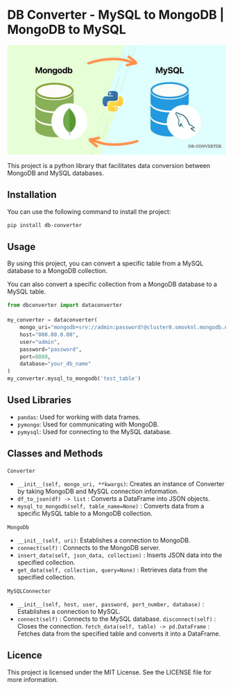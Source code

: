 # DB Converter - MySQL to MongoDB | MongoDB to MySQL
![db-converter-mysql-to-mongodb-mongodb-to-mysql](dbconverter_main_img.png)

This project is a python library that facilitates data conversion between MongoDB and MySQL databases.

## Installation

You can use the following command to install the project:

```bash
pip install db-converter
```

## Usage

By using this project, you can convert a specific table from a MySQL database to a MongoDB collection. 

You can also convert a specific collection from a MongoDB database to a MySQL table.

```python
from dbconverter import dataconverter

my_converter = dataconverter(
    mongo_uri="mongodb+srv://admin:password!@cluster0.smovknl.mongodb.net/?retryWrites=true&w=majority",
    host="000.00.0.00",
    user="admin",
    password="password",
    port=8080,
    database="your_db_name"
)
my_converter.mysql_to_mongodb('test_table')
```

## Used Libraries
- `pandas`: Used for working with data frames.
- `pymongo`: Used for communicating with MongoDB.
- `pymysql`: Used for connecting to the MySQL database.


## Classes and Methods
`Converter`
- `__init__(self, mongo_uri, **kwargs)`: Creates an instance of Converter by taking MongoDB and MySQL connection information.
- `df_to_json(df) -> list` : Converts a DataFrame into JSON objects. 
- `mysql_to_mongodb(self, table_name=None)` : Converts data from a specific MySQL table to a MongoDB collection.

`MongoDb`
- `__init__(self, uri)`: Establishes a connection to MongoDB.
- `connect(self)` : Connects to the MongoDB server.
- `insert_data(self, json_data, collection)` : Inserts JSON data into the specified collection.
- `get_data(self, collection, query=None)` : Retrieves data from the specified collection.

`MySQLConnector`
- `__init__(self, host, user, password, port_number, database)` : Establishes a connection to MySQL.
- `connect(self)` : Connects to the MySQL database.
`disconnect(self)` : Closes the connection.
`fetch_data(self, table) -> pd.DataFrame` : Fetches data from the specified table and converts it into a DataFrame.

## Licence

This project is licensed under the MIT License. See the LICENSE file for more information.
